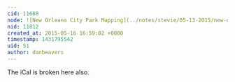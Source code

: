 ```yaml
---
cid: 11688
node: ![New Orleans City Park Mapping](../notes/stevie/05-13-2015/new-orleans-city-park-mapping)
nid: 11812
created_at: 2015-05-16 16:59:02 +0000
timestamp: 1431795542
uid: 51
author: danbeavers
---
```


The iCal is broken here also.